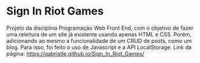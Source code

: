 # Sign In Riot Games
Projeto da disciplina Programação Web Front End, com o objetivo de fazer uma releitura de um site já existente usando apenas HTML e CSS.
Porém, adicionando ao mesmo a funcionalidade de um CRUD de posts, como um blog. Para isso, foi feito o uso de Javascript e a API LocalStorage.
Link da página: https://gabristle.github.io/Sign_In_Riot_Games/
